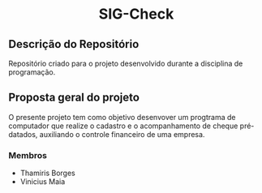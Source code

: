 <h1 align = "center">SIG-Check</h1>

## Descrição do Repositório 
Repositório criado para o projeto desenvolvido durante a disciplina de programação.

## Proposta geral do projeto

O presente projeto tem como objetivo desenvover um progtrama de computador que realize o cadastro e o acompanhamento de cheque pré-datados, auxiliando o controle financeiro de uma empresa.

### Membros
- Thamiris Borges
- Vinicius Maia 
